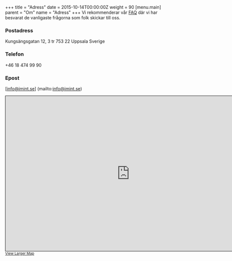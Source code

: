 +++
title = "Adress"
date = 2015-10-14T00:00:00Z
weight = 90
[menu.main]
parent = "Om"
name = "Adress"
+++
Vi rekommenderar vår [FAQ](/invest/faq) där vi har besvarat de vanligaste frågorna som folk skickar till oss.

### Postadress
Kungsängsgatan 12, 3 tr
753 22 Uppsala
Sverige

### Telefon
+46 18 474 99 90

### Epost
[info@imint.se] (mailto:info@imint.se)

<iframe width="800" height="500" frameborder="0" scrolling="no" marginheight="0" marginwidth="0" src="http://www.openstreetmap.org/export/embed.html?bbox=17.632530927658085%2C59.85438534943681%2C17.650448083877567%2C59.86003150950006&amp;layer=mapnik&amp;marker=59.85720854924131%2C17.641489505767822" style="border: 1px solid black"></iframe><br/><small><a href="http://www.openstreetmap.org/?mlat=59.85721&amp;mlon=17.64149#map=17/59.85721/17.64149&amp;layers=N">View Larger Map</a></small>